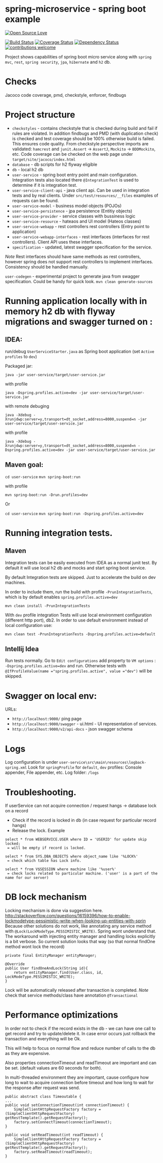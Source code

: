 # spring-microservice - spring boot example
[![Open Source Love](https://badges.frapsoft.com/os/v2/open-source.svg?v=103)](https://github.com/ellerbrock/open-source-badge/)    

[![Build Status](https://travis-ci.org/Iurii-Dziuban/spring-microservice.svg?branch=master)](https://travis-ci.org/Iurii-Dziuban/spring-microservice)
[![Coverage Status](https://coveralls.io/repos/github/Iurii-Dziuban/spring-microservice/badge.svg?branch=master)](https://coveralls.io/github/Iurii-Dziuban/spring-microservice?branch=master)
[![Dependency Status](https://www.versioneye.com/user/projects/58e33daa26a5bb002b54c0c6/badge.svg?style=flat-square)](https://www.versioneye.com/user/projects/58e33daa26a5bb002b54c0c6)
[![contributions welcome](https://img.shields.io/badge/contributions-welcome-brightgreen.svg?style=flat)](https://github.com/Iurii-Dziuban/spring-microservice/issues)

  Project shows capabilities of spring boot micro service along with `spring mvc`, `rest`, `spring security`, `jpa`, `hibernate` and `h2` db.

# Checks

Jacoco code coverage, pmd, checkstyle, enforcer, findbugs

# Project structure
- `checkstyles` - contains checkstyle that is checked during build and fail if rules are violated. In addition findbugs and PMD (with duplication check) is checked and test coverage should be 100% otherwise build is failed.
   This ensures code quality. From checkstyle perspective imports are validated: 
   `hamcrest` and `junit.Assert` -> `AssertJ`, `Mockito` -> `BDDMockito`, etc. Code coverage can be checked on the web page under    `target/site/jacoco/index.html` 
- `database` - db scripts for h2 flyway eligible
- `db` - local h2 db
- `user-service` - spring boot entry point and main configuration. Integration tests also located there `@IntegrationTest` is used to determine if it is integration test.
- `user-service-client-api` - java client api. Can be used in integration tests and by real clients. Under `src/test/resources/__files` examples of requests can be found.
- `user-service-model` - business model objects (POJOs)
- `user-service-persistence` - jpa persistence (Entitiy objects)
- `user-service-provider` - service classes with bussiness logic
- `user-service-resource` - hateaos and UI model (Hateos classes)
- `user-service-webapp` - rest controllers rest controllers (Entry point to application)
- `user-service-webapp-interfaces` - rest interfaces (interfaces for rest controllers). Client API uses these interfaces.
- `specification` - updated, latest swagger specification for the service.

*Note* Rest interfaces should have same methods as rest controllers, however spring does not support rest controllers to implement interfaces. Consistency should be handled manually. 

`user-codegen` - experimental project to generate java from swagger specification.
Could be handy for quick look.
`mvn clean generate-sources`

# Running application locally with in memory h2 db with flyway migrations and swagger turned on :

## IDEA:

run/debug `UserServiceStarter.java` as Spring boot application (set `Active profiles` to `dev`)

Packaged jar:

`java -jar user-service/target/user-service.jar`

with profile

`java -Dspring.profiles.active=dev -jar user-service/target/user-service.jar`

with remote debuging

`java -Xdebug -Xrunjdwp:server=y,transport=dt_socket,address=8000,suspend=n -jar user-service/target/user-service.jar`

with profile

`java -Xdebug -Xrunjdwp:server=y,transport=dt_socket,address=8000,suspend=n -Dspring.profiles.active=dev -jar user-service/target/user-service.jar`

## Maven goal:
`cd user-service`
`mvn spring-boot:run`
         
with profile

`mvn spring-boot:run -Drun.profiles=dev`  

Or

`cd user-service`
`mvn spring-boot:run -Dspring.profiles.active=dev`

# Running integration tests.
  ## Maven
Integration tests can be easily executed from IDEA as a normal junit test. By default it will use local h2 db and mocks and start spring boot service.

By default Integration tests are skipped. Just to accelerate the build on dev machines.

In order to include them, run the build with profile `-PrunIntegrationTests`, 
which is by default enables `spring.profiles.active=dev`

`mvn clean install -PrunIntegrationTests`

With `dev` profile integration Tests will use local environment configuration (different http port), db2.
In order to use default environment instead of local configuration use:

`mvn clean test -PrunIntegrationTests -Dspring.profiles.active=default`

  ## Intellij Idea
Run tests normally. Go to `Edit configurations` add property to `VM options` : `-Dspring.profiles.active=dev`
and run. Otherwise tests with `@IfProfileValue(name ="spring.profiles.active", value ="dev")` will be skipped.

# Swagger on local env:
URLs:
- `http://localhost:9000/` ping page
- `http://localhost:9000/swagger` - ui.html - UI representation of services.
- `http://localhost:9000/v2/api-docs` - json swagger schema

# Logs
Log configuration is under `user-service\src\main\resources\logback-spring.xml`
Look for `springProfile` for `default`, `dev` profiles: Console appender, File appender, etc.
Log folder: `/logs`

# Troubleshooting.
If userService can not acquire connection / request hangs -> database lock on a record
- Check if the record is locked in db (in case request for particular record hangs)
- Release the lock.
Example
```
select * from WEBSERVICE.USER where ID = 'USERID' for update skip locked;
 = will be empty if record is locked.

select * from SYS.DBA_OBJECTS where object_name like '%LOCK%'
 = check which table has Lock info.

select * from V$SESSION where machine like '%user%'
 = check locks related to particular machine. ('user' is a part of the name for our server)
```
 
 # DB lock mechanism
  Locking mechanism is done via suggestion here. http://stackoverflow.com/questions/16159396/how-to-enable-lockmodetype-pessimistic-write-when-looking-up-entities-with-sprin
  Because other solutions do not work, like annotating any service method with `@Lock(LockModeType.PESSIMISTIC_WRITE)`. Spring wont understand that.
 The workaround with injecting entity manager and handling locks explicitly is a bit verbose.
 So current solution looks that way (so that normal findOne method wont lock the record)
 ```
 private final EntityManager entityManager;
 
 @Override
 public User findOneAndLock(String id){
     return entityManager.find(User.class, id, LockModeType.PESSIMISTIC_WRITE);
 }
```
 Lock will be automatically released after transaction is completed. 
 *Note* check that service methods/class have annotation `@Transactional`
 
 # Performance optimizations
 
In order not to check if the record exists in the db - we can have one call to get record and try to update/delete it. In case error occurs just rollback the transaction and everything will be Ok.

This will help to focus on normal flow and reduce number of calls to the db as they are expensive.
 
Also properties connectionTimeout and readTimeout are important and can be set. (default values are 60 seconds for both).
 
In multi-threaded environment they are important, cause configure how long to wait to acquire connection before timeout and how long to wait for the response after request was send.
 ```
 public abstract class Timeoutable {
 ...
 public void setConnectionTimeout(int connectionTimeout) {
     SimpleClientHttpRequestFactory factory = (SimpleClientHttpRequestFactory) getRestTemplate().getRequestFactory();
     factory.setConnectTimeout(connectionTimeout);
 }
 
 public void setReadTimeout(int readTimeout) {
     SimpleClientHttpRequestFactory factory = (SimpleClientHttpRequestFactory) getRestTemplate().getRequestFactory();
     factory.setReadTimeout(readTimeout);
 }
 ```
